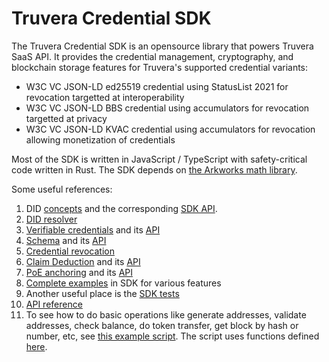 # Truvera Credential SDK

The Truvera Credential SDK is an opensource library that powers Truvera SaaS API. It provides the credential management, cryptography, and blockchain storage features for Truvera's supported credential variants:

* W3C VC JSON-LD ed25519 credential using StatusList 2021 for revocation targetted at interoperability
* W3C VC JSON-LD BBS credential using accumulators for revocation targetted at privacy
* W3C VC JSON-LD KVAC credential using accumulators for revocation allowing monetization of credentials

Most of the SDK is written in JavaScript / TypeScript with safety-critical code written in Rust. The SDK depends on [the Arkworks math library](https://github.com/arkworks-rs/algebra).

Some useful references:

1. DID [concepts](https://docknetwork.github.io/sdk/tutorials/concepts_did.html) and the corresponding [SDK API](https://docknetwork.github.io/sdk/tutorials/tutorial_did.html).
2. [DID resolver](https://docknetwork.github.io/sdk/tutorials/tutorial_resolver.html)
3. [Verifiable credentials](https://docknetwork.github.io/sdk/tutorials/concepts_vcdm.html) and its [API](https://docknetwork.github.io/sdk/tutorials/tutorial_ipv.html)
4. [Schema](https://docknetwork.github.io/sdk/tutorials/concepts_blobs_schemas.html) and its [API](https://docknetwork.github.io/sdk/tutorials/tutorial_blobs_schemas.html)
5. [Credential revocation](https://docknetwork.github.io/sdk/tutorials/tutorial_revocation.html)
6. [Claim Deduction](https://docknetwork.github.io/sdk/tutorials/concepts_claim_deduction.html) and its [API](https://docknetwork.github.io/sdk/tutorials/tutorial_claim_deduction.html)
7. [PoE anchoring](https://docknetwork.github.io/sdk/tutorials/concepts_poe_anchors.html) and its [API](https://docknetwork.github.io/sdk/tutorials/tutorial_poe_anchors.html)
8. [Complete examples](https://github.com/docknetwork/sdk/tree/master/example) in SDK for various features
9. Another useful place is the [SDK tests](https://github.com/docknetwork/sdk/tree/master/tests)
10. [API reference](https://docknetwork.github.io/sdk/reference/)
11. To see how to do basic operations like generate addresses, validate addresses, check balance, do token transfer, get block by hash or number, etc, see [this example script](https://github.com/docknetwork/sdk/blob/master/example/chain-ops.js). The script uses functions defined [here](https://github.com/docknetwork/sdk/blob/master/src/utils/chain-ops.js).
